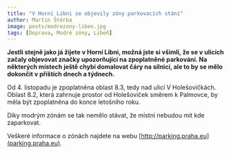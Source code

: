 ```yaml
---
title: "V Horní Libni se objevily zóny parkovacích stání"
author: Martin Štěrba
image: posts/modrezony-liben.jpg
tags: [Doprava, Modré zóny, Libeň]
---
```


**Jestli stejně jako já žijete v Horní Libni, možná jste si všimli, že se v ulicích začaly objevovat značky upozorňující na zpoplatněné parkování. Na některých místech ještě chybí domalovat čáry na silnici, ale to by se mělo dokončit v příštích dnech a týdnech.**

Od 4. listopadu je zpoplatněna oblast 8.3, tedy nad ulicí V Holešovičkách. Oblast 8.2, která zahrnuje prostor od Holešoviček směrem k Palmovce, by měla být zpoplatněna do konce letošního roku. 

Díky modrým zónám se tak nemělo stávat, že místní nebudou mít kde zaparkovat.

Veškeré informace o zónách najdete na webu [http://parking.praha.eu](parking.praha.eu).
